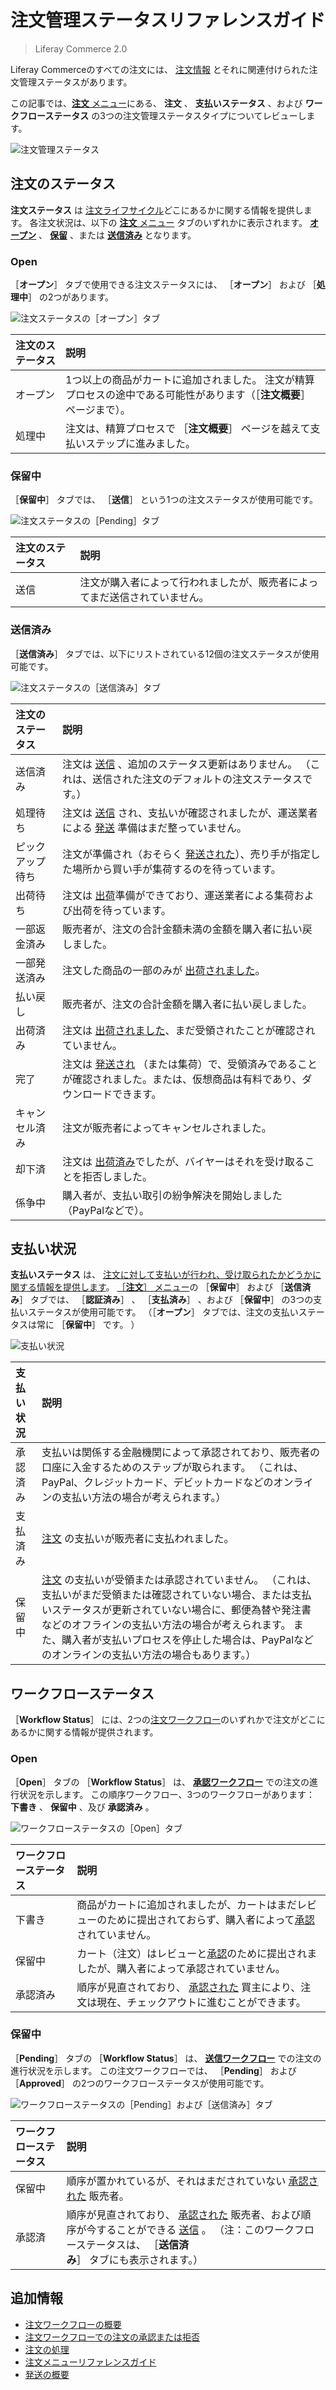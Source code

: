 # 注文管理ステータスリファレンスガイド

> Liferay Commerce 2.0

Liferay Commerceのすべての注文には、 [注文情報](./order-information.md) とそれに関連付けられた注文管理ステータスがあります。

この記事では、[**注文** メニュー](./orders-menu-reference-guide.md)にある、 **注文** 、 **支払いステータス** 、および **ワークフローステータス** の3つの注文管理ステータスタイプについてレビューします。

![注文管理ステータス](./order-management-statuses-reference-guide/images/01.png)

<a name="order-status" />

## 注文のステータス

**注文ステータス** は [注文ライフサイクル](./order-life-cycle.md)どこにあるかに関する情報を提供します。 各注文状況は、以下の [**注文** メニュー](./orders-menu-reference-guide.md) タブのいずれかに表示されます。 [**オープン**](./orders-menu-reference-guide.md#open) 、 [**保留**](./orders-menu-reference-guide.md#pending) 、または [**送信済み**](./orders-menu-reference-guide.md#transmitted) となります。

### Open

［**オープン**］ タブで使用できる注文ステータスには、 ［**オープン**］ および ［**処理中**］ の2つがあります。

   ![注文ステータスの［オープン］タブ](./order-management-statuses-reference-guide/images/02.png)

| 注文のステータス | 説明                                                           |
| :--- | :--- |
| オープン     | 1つ以上の商品がカートに追加されました。 注文が精算プロセスの途中である可能性があります（［**注文概要**］ ページまで）。 |
| 処理中      | 注文は、精算プロセスで ［**注文概要**］ ページを越えて支払いステップに進みました。                    |

### 保留中

［**保留中**］ タブでは、 ［**送信**］ という1つの注文ステータスが使用可能です。

   ![注文ステータスの［Pending］タブ](./order-management-statuses-reference-guide/images/03.png)

| 注文のステータス | 説明                                    |
| :--- | :--- |
| 送信       | 注文が購入者によって行われましたが、販売者によってまだ送信されていません。 |

### 送信済み

［**送信済み**］ タブでは、以下にリストされている12個の注文ステータスが使用可能です。

   ![注文ステータスの［送信済み］タブ](./order-management-statuses-reference-guide/images/04.png)

| 注文のステータス | 説明                                                                                                                                             |
| :--- | :--- |
| 送信済み     | 注文は [送信](./processing-an-order.md#commerce-20-and-below) 、追加のステータス更新はありません。 （これは、送信された注文のデフォルトの注文ステータスです。）                                      |
| 処理待ち     | 注文は [送信](./processing-an-order.md#commerce-20-and-below) され、支払いが確認されましたが、運送業者による [発送](../shipments/introduction-to-shipments.md) 準備はまだ整っていません。 |
| ピックアップ待ち | 注文が準備され（おそらく [発送された](../shipments/introduction-to-shipments.md)）、売り手が指定した場所から買い手が集荷するのを待っています。                                                 |
| 出荷待ち     | 注文は [出荷](../shipments/introduction-to-shipments.md)準備ができており、運送業者による集荷および出荷を待っています。                                                             |
| 一部返金済み   | 販売者が、注文の合計金額未満の金額を購入者に払い戻しました。                                                                                                                 |
| 一部発送済み   | 注文した商品の一部のみが [出荷されました](../shipments/introduction-to-shipments.md)。                                                                             |
| 払い戻し     | 販売者が、注文の合計金額を購入者に払い戻しました。                                                                                                                      |
| 出荷済み     | 注文は [出荷されました](../shipments/introduction-to-shipments.md)、まだ受領されたことが確認されていません。                                                                  |
| 完了       | 注文は [発送され](../shipments/introduction-to-shipments.md) （または集荷）で、受領済みであることが確認されました。または、仮想商品は有料であり、ダウンロードできます。                                    |
| キャンセル済み  | 注文が販売者によってキャンセルされました。                                                                                                                          |
| 却下済      | 注文は [出荷済み](../shipments/introduction-to-shipments.md)でしたが、バイヤーはそれを受け取ることを拒否しました。                                                               |
| 係争中      | 購入者が、支払い取引の紛争解決を開始しました（PayPalなどで）。                                                                                                             |

<a name="payment-status" />

## 支払い状況

**支払いステータス** は、 [注文に対して支払いが行われ、受け取られたかどうかに関する情報を提供します](./processing-an-order.md)。 [［**注文**］ メニュー](./orders-menu-reference-guide.md)の ［**保留中**］ および ［**送信済み**］ タブでは、 ［**認証済み**］ 、 ［**支払済み**］ 、および ［**保留中**］ の3つの支払いステータスが使用可能です。 （［**オープン**］ タブでは、注文の支払いステータスは常に ［**保留中**］ です。 ）

   ![支払い状況](./order-management-statuses-reference-guide/images/05.png)

| 支払い状況 | 説明                                                                                                                                                                                             |
| :--- | :--- |
| 承認済み  | 支払いは関係する金融機関によって承認されており、販売者の口座に入金するためのステップが取られます。 （これは、PayPal、クレジットカード、デビットカードなどのオンラインの支払い方法の場合が考えられます。）                                                                                       |
| 支払済み  | [注文](./processing-an-order.md) の支払いが販売者に支払われました。                                                                                                                                               |
| 保留中   | [注文](./processing-an-order.md) の支払いが受領または承認されていません。 （これは、支払いがまだ受領または確認されていない場合、または支払いステータスが更新されていない場合に、郵便為替や発注書などのオフラインの支払い方法の場合が考えられます。 また、購入者が支払いプロセスを停止した場合は、PayPalなどのオンラインの支払い方法の場合もあります。） |

<a name="workflow-status" />

## ワークフローステータス

［**Workflow Status**］ には、2つの[注文ワークフロー](../order-workflows/introduction-to-order-workflows.md)のいずれかで注文がどこにあるかに関する情報が提供されます。

### Open

［**Open**］ タブの ［**Workflow Status**］ は、 [**承認ワークフロー**](../order-workflows/introduction-to-order-workflows.md#approval-workflow-buyer-side-cart-approval-only) での注文の進行状況を示します。 この順序ワークフロー、3つのワークフローがあります： **下書き** 、 **保留中** 、及び **承認済み** 。

   ![ワークフローステータスの［Open］タブ](./order-management-statuses-reference-guide/images/06.png)

| ワークフローステータス | 説明                                                                                                                                 |
| :--- | :--- |
| 下書き         | 商品がカートに追加されましたが、カートはまだレビューのために提出されておらず、購入者によって[承認](../order-workflows/approving-or-rejecting-orders-in-order-workflows.md)されていません。 |
| 保留中         | カート（注文）はレビューと[承認](../order-workflows/approving-or-rejecting-orders-in-order-workflows.md)のために提出されましたが、購入者によって承認されていません。            |
| 承認済み        | 順序が見直されており、 [承認された](../order-workflows/approving-or-rejecting-orders-in-order-workflows.md) 買主により、注文は現在、チェックアウトに進むことができます。         |

### 保留中

［**Pending**］ タブの ［**Workflow Status**］ は、 [**送信ワークフロー**](../order-workflows/introduction-to-order-workflows.md#transmission-workflow-seller-side-order-approval-only) での注文の進行状況を示します。 この注文ワークフローでは、 ［**Pending**］ および ［**Approved**］ の2つのワークフローステータスが使用可能です。

   ![ワークフローステータスの［Pending］および［送信済み］タブ](./order-management-statuses-reference-guide/images/07.png)

| ワークフローステータス | 説明                                                                                                                                                                                                           |
| :--- | :--- |
| 保留中         | 順序が置かれているが、それはまだされていない [承認された](../order-workflows/approving-or-rejecting-orders-in-order-workflows.md) 販売者。                                                                                                  |
| 承認済         | 順序が見直されており、 [承認された](../order-workflows/approving-or-rejecting-orders-in-order-workflows.md) 販売者、および順序が今することができる [送信](./processing-an-order.md#commerce-20-and-below) 。 （注：このワークフローステータスは、 ［**送信済み**］ タブにも表示されます。） |

<a name="additional-information" />

## 追加情報

* [注文ワークフローの概要](../order-workflows/introduction-to-order-workflows.md)
* [注文ワークフローでの注文の承認または拒否](../order-workflows/approving-or-rejecting-orders-in-order-workflows.md)
* [注文の処理](./processing-an-order.md)
* [注文メニューリファレンスガイド](./orders-menu-reference-guide.md)
* [発送の概要](../shipments/introduction-to-shipments.md)